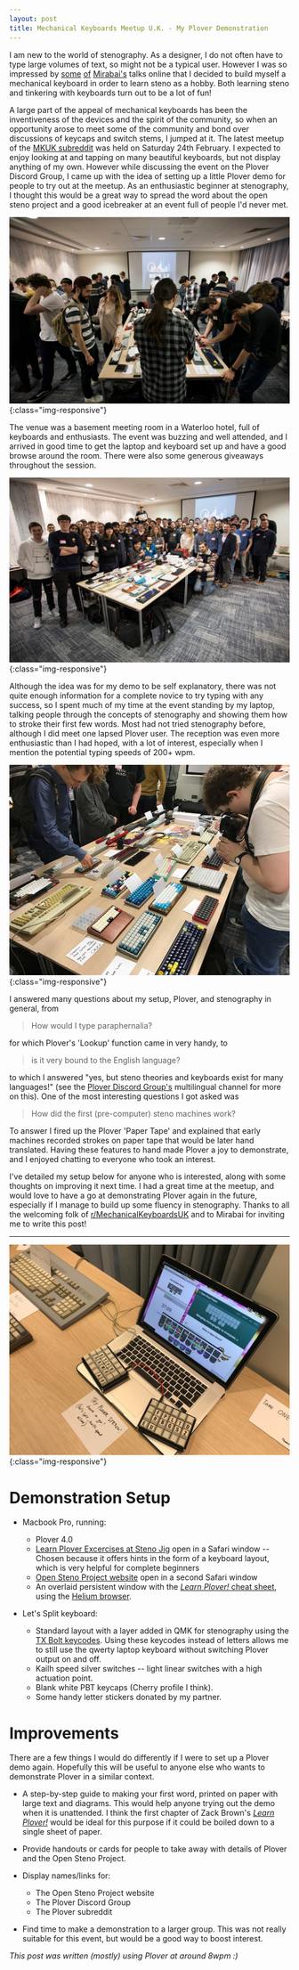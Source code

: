 ```yaml
---
layout: post
title: Mechanical Keyboards Meetup U.K. - My Plover Demonstration
---
```

I am new to the world of stenography. As a designer, I do not often have to type large volumes of text, so might not be a typical user. However I was so impressed by [some](https://youtu.be/0VllYASd84o) [of](https://youtu.be/Wpv-Qb-dB6g) [Mirabai's](http://stenoknight.com) talks online that I decided to build myself a mechanical keyboard in order to learn steno as a hobby. Both learning steno and tinkering with keyboards turn out to be a lot of fun!

A large part of the appeal of mechanical keyboards has been the inventiveness of the devices and the spirit of the community, so when an opportunity arose to meet some of the community and bond over discussions of keycaps and switch stems, I jumped at it. The latest meetup of the [MKUK subreddit](https://www.reddit.com/r/MechanicalKeyboardsUK/) was held on Saturday 24th February. I expected to enjoy looking at and tapping on many beautiful keyboards, but not display anything of my own. However while discussing the event on the Plover Discord Group, I came up with the idea of setting up a little Plover demo for people to try out at the meetup. As an enthusiastic beginner at stenography, I thought this would be a great way to spread the word about the open steno project and a good icebreaker at an event full of people I'd never met.

![The room](/assets/MechMeet_Room.jpg){:class="img-responsive"}

The venue was a basement meeting room in a Waterloo hotel, full of keyboards and enthusiasts. The event was buzzing and well attended, and I arrived in good time to get the laptop and keyboard set up and have a good browse around the room. There were also some generous giveaways throughout the session.

![The group](/assets/MechMeet_Group.jpg){:class="img-responsive"}

Although the idea was for my demo to be self explanatory, there was not quite enough information for a complete novice to try typing with any success, so I spent much of my time at the event standing by my laptop, talking people through the concepts of stenography and showing them how to stroke their first few words. Most had not tried stenography before, although I did meet one lapsed Plover user. The reception was even more enthusiastic than I had hoped, with a lot of interest, especially when I mention the potential typing speeds of 200+ wpm.

![A table covered in keyboards](/assets/MechMeet_Table.jpg){:class="img-responsive"}

I answered many questions about my setup, Plover, and stenography in general, from

> How would I type paraphernalia?

for which Plover's 'Lookup' function came in very handy, to

> is it very bound to the English language?

to which I answered "yes, but steno theories and keyboards exist for many languages!" (see the [Plover Discord Group's](https://discordapp.com/invite/0lQde43a6dGmAMp2) multilingual channel for more on this). One of the most interesting questions I got asked was

> How did the first (pre-computer) steno machines work?

To answer I fired up the Plover 'Paper Tape' and explained that early machines recorded strokes on paper tape that would be later hand translated. Having these features to hand made Plover a joy to demonstrate, and I enjoyed chatting to everyone who took an interest.

I've detailed my setup below for anyone who is interested, along with some thoughts on improving it next time. I had a great time at the meetup, and would love to have a go at demonstrating Plover again in the future, especially if I manage to build up some fluency in stenography. Thanks to all the welcoming folk of [r/MechanicalKeyboardsUK](https://www.reddit.com/r/MechanicalKeyboardsUK/) and to Mirabai for inviting me to write this post!

----

![The setup](/assets/MechMeet_Setup.jpg){:class="img-responsive"}

# Demonstration Setup

- Macbook Pro, running:

  - Plover 4.0
  - [Learn Plover Excercises at Steno Jig](https://joshuagrams.github.io/steno-jig/) open in a Safari window -- Chosen because it offers hints in the form of a keyboard layout, which is very helpful for complete beginners
  - [Open Steno Project website](http://www.openstenoproject.org/) open in a second Safari window
  - An overlaid persistent window with the [_Learn Plover!_ cheat sheet](https://docs.google.com/drawings/d/1Yi93aHaxe3L-_ePtq3bujv7o1CCLmmgim8iuL_Sx2IY/preview?h=400&hl=en&w=1200), using the [Helium browser](http://heliumfloats.com/).

- Let's Split keyboard:

  - Standard layout with a layer added in QMK for stenography using the [TX Bolt keycodes](https://docs.qmk.fm/feature_stenography.html). Using these keycodes instead of letters allows me to still use the qwerty laptop keyboard without switching Plover output on and off.
  - Kailh speed silver switches -- light linear switches with a high actuation point.
  - Blank white PBT keycaps (Cherry profile I think).
  - Some handy letter stickers donated by my partner.

# Improvements

There are a few things I would do differently if I were to set up a Plover demo again. Hopefully this will be useful to anyone else who wants to demonstrate Plover in a similar context.

- A step-by-step guide to making your first word, printed on paper with large text and diagrams. This would help anyone trying out the demo when it is unattended. I think the first chapter of Zack Brown's [_Learn Plover!_](https://sites.google.com/site/ploverdoc/) would be ideal for this purpose if it could be boiled down to a single sheet of paper.
- Provide handouts or cards for people to take away with details of Plover and the Open Steno Project.
- Display names/links for:

  - The Open Steno Project website
  - The Plover Discord Group
  - The Plover subreddit

- Find time to make a demonstration to a larger group. This was not really suitable for this event, but would be a good way to boost interest.

_This post was written (mostly) using Plover at around 8wpm :)_
